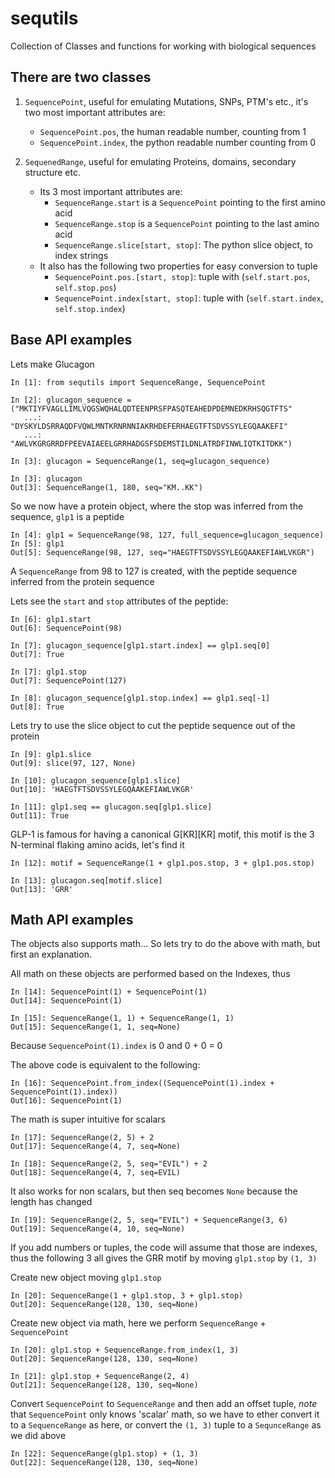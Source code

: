 # sequtils
Collection of Classes and functions for working with biological sequences

## There are two classes
1. `SequencePoint`, useful for emulating Mutations, SNPs, PTM's etc., it's two
   most important attributes are:
    - `SequencePoint.pos`, the human readable number, counting from 1
    - `SequencePoint.index`, the python readable number counting from 0
	
2. `SequenedRange`, useful for emulating Proteins, domains, secondary structure etc.
    - Its 3 most important attributes are:
        - `SequenceRange.start` is a `SequencePoint` pointing to the first amino acid
        - `SequenceRange.stop` is a `SequencePoint` pointing to the last amino acid
        - `SequenceRange.slice[start, stop]`: The python slice object, to index strings
    - It also has the following two properties for easy conversion to tuple
        - `SequencePoint.pos.[start, stop]`: tuple with (`self.start.pos`, `self.stop.pos`)
        - `SequencePoint.index[start, stop]`: tuple with (`self.start.index`, `self.stop.index`)

## Base API examples

Lets make Glucagon

```
In [1]: from sequtils import SequenceRange, SequencePoint

In [2]: glucagon_sequence = ("MKTIYFVAGLLIMLVQGSWQHALQDTEENPRSFPASQTEAHEDPDEMNEDKRHSQGTFTS"
   ...:                      "DYSKYLDSRRAQDFVQWLMNTKRNRNNIAKRHDEFERHAEGTFTSDVSSYLEGQAAKEFI"
   ...:                      "AWLVKGRGRRDFPEEVAIAEELGRRHADGSFSDEMSTILDNLATRDFINWLIQTKITDKK")

In [3]: glucagon = SequenceRange(1, seq=glucagon_sequence)

In [3]: glucagon
Out[3]: SequenceRange(1, 180, seq="KM..KK")
```

So we now have a protein object, where the stop was inferred from the sequence, `glp1` is a peptide

```
In [4]: glp1 = SequenceRange(98, 127, full_sequence=glucagon_sequence)
In [5]: glp1
Out[5]: SequenceRange(98, 127, seq="HAEGTFTSDVSSYLEGQAAKEFIAWLVKGR")
```

A `SequenceRange` from 98 to 127 is created, with the peptide sequence inferred
from the protein sequence

Lets see the `start` and `stop` attributes of the peptide:

```
In [6]: glp1.start
Out[6]: SequencePoint(98)

In [7]: glucagon_sequence[glp1.start.index] == glp1.seq[0]
Out[7]: True

In [7]: glp1.stop
Out[7]: SequencePoint(127)

In [8]: glucagon_sequence[glp1.stop.index] == glp1.seq[-1]
Out[8]: True

```

Lets try to use the slice object to cut the peptide sequence out of the protein

```
In [9]: glp1.slice
Out[9]: slice(97, 127, None)

In [10]: glucagon_sequence[glp1.slice]
Out[10]: 'HAEGTFTSDVSSYLEGQAAKEFIAWLVKGR'

In [11]: glp1.seq == glucagon.seq[glp1.slice]
Out[11]: True
```

GLP-1 is famous for having a canonical G\[KR\]\[KR\] motif, this motif is the 3
N-terminal flaking amino acids, let's find it

```
In [12]: motif = SequenceRange(1 + glp1.pos.stop, 3 + glp1.pos.stop)

In [13]: glucagon.seq[motif.slice]
Out[13]: 'GRR'
```

## Math API examples

The objects also supports math... So lets try to do the above with math, but first an explanation.

All math on these objects are performed based on the Indexes, thus

```
In [14]: SequencePoint(1) + SequencePoint(1)
Out[14]: SequencePoint(1)

In [15]: SequenceRange(1, 1) + SequenceRange(1, 1)
Out[15]: SequenceRange(1, 1, seq=None)
```

Because `SequencePoint(1).index` is 0 and 0 + 0 = 0

The above code is equivalent to the following:

```
In [16]: SequencePoint.from_index((SequencePoint(1).index + SequencePoint(1).index))
Out[16]: SequencePoint(1)
```

The math is super intuitive for scalars

```
In [17]: SequenceRange(2, 5) + 2
Out[17]: SequenceRange(4, 7, seq=None)

In [18]: SequenceRange(2, 5, seq="EVIL") + 2
Out[18]: SequenceRange(4, 7, seq=EVIL)
```

It also works for non scalars, but then seq becomes `None` because the length has changed

```
In [19]: SequenceRange(2, 5, seq="EVIL") + SequenceRange(3, 6)
Out[19]: SequenceRange(4, 10, seq=None)
```

If you add numbers or tuples, the code will assume that those are indexes,
thus the following 3 all gives the GRR motif by moving `glp1.stop` by `(1, 3)`

Create new object moving `glp1.stop`

```
In [20]: SequenceRange(1 + glp1.stop, 3 + glp1.stop)
Out[20]: SequenceRange(128, 130, seq=None)
```

Create new object via math, here we perform `SequenceRange` + `SequencePoint`

```
In [20]: glp1.stop + SequenceRange.from_index(1, 3)
Out[20]: SequenceRange(128, 130, seq=None)

In [21]: glp1.stop + SequenceRange(2, 4)
Out[21]: SequenceRange(128, 130, seq=None)
```

Convert `SequencePoint` to `SequenceRange` and then add an offset tuple, *note*
that `SequencePoint` only knows 'scalar' math, so we have to ether convert it
to a `SequenceRange` as here, or convert the `(1, 3)` tuple to a `SequnceRange`
as we did above

```
In [22]: SequenceRange(glp1.stop) + (1, 3)
Out[22]: SequenceRange(128, 130, seq=None)
```
